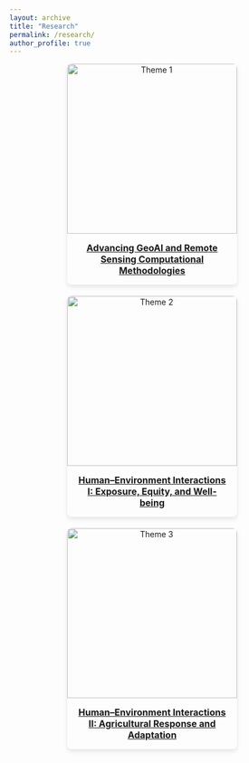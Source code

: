```yaml
---
layout: archive
title: "Research"
permalink: /research/
author_profile: true
---
```


<style>
.research-grid {
  display: flex;
  flex-wrap: wrap;
  gap: 20px;
  justify-content: center;
  align-items: stretch;
}
.research-card {
  width: 300px;
  border-radius: 8px;
  overflow: hidden;
  box-shadow: 0 4px 8px rgba(0,0,0,0.1);
  transition: transform 0.2s;
  text-align: center;
}
.research-card:hover {
  transform: scale(1.02);
}
.research-card img {
  width: 100%;
  height: 300px;
  object-fit: cover;
}
.research-card-title {
  padding: 15px;
  font-weight: bold;
  font-size: 16px;
}
</style>

<div class="research-grid">

<div class="research-card">
  <a href="/research/methods">
    <img src="/assets/images/theme1.png" alt="Theme 1">
    <div class="research-card-title">Advancing GeoAI and Remote Sensing Computational Methodologies</div>
  </a>
</div>

<div class="research-card">
  <a href="/research/equity">
    <img src="/assets/images/theme2.png" alt="Theme 2">
    <div class="research-card-title">Human–Environment Interactions I: Exposure, Equity, and Well-being</div>
  </a>
</div>

<div class="research-card">
  <a href="/research/agriculture">
    <img src="/assets/images/theme3.png" alt="Theme 3">
    <div class="research-card-title">Human–Environment Interactions II: Agricultural Response and Adaptation</div>
  </a>
</div>

</div>
